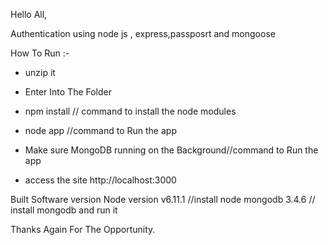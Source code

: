 Hello All,

Authentication using node js , express,passposrt and mongoose 

How To Run :-

* unzip it

* Enter Into The Folder

* npm install // command to install the node modules

* node app //command to Run the app 

* Make sure MongoDB running on the Background//command to Run the app 

* access the site http://localhost:3000


Built Software version
Node version v6.11.1 //install node
mongodb 3.4.6       // install mongodb and run it



Thanks Again For The Opportunity. 